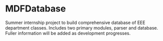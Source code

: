 # MDFDatabase

Summer internship project to build comprehensive database of EEE department classes. Includes two primary modules, parser and database. Fuller information will be added as development progresses.
